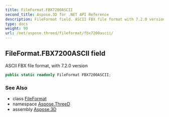 ```yaml
---
title: FileFormat.FBX7200ASCII
second_title: Aspose.3D for .NET API Reference
description: FileFormat field. ASCII FBX file format with 7.2.0 version
type: docs
weight: 90
url: /net/aspose.threed/fileformat/fbx7200ascii/
---
```

## FileFormat.FBX7200ASCII field

ASCII FBX file format, with 7.2.0 version

```csharp
public static readonly FileFormat FBX7200ASCII;
```

### See Also

* class [FileFormat](../)
* namespace [Aspose.ThreeD](../../../aspose.threed/)
* assembly [Aspose.3D](../../../)


